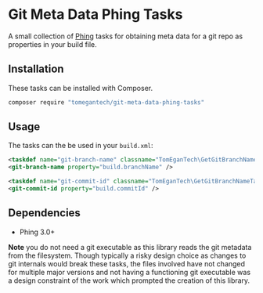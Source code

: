 # Git Meta Data Phing Tasks

A small collection of [Phing](https://www.phing.info/) tasks for obtaining meta
data for a git repo as properties in your build file.

## Installation

These tasks can be installed with Composer.

```sh
composer require "tomegantech/git-meta-data-phing-tasks"
```

## Usage

The tasks can the be used in your `build.xml`:

```xml
<taskdef name="git-branch-name" classname="TomEganTech\GetGitBranchNameTask\GitBranchNameTask" />
<git-branch-name property="build.branchName" />
```

```xml
<taskdef name="git-commit-id" classname="TomEganTech\GetGitBranchNameTask\GitCommitIdTask" />
<git-commit-id property="build.commitId" />
```

## Dependencies

- Phing 3.0+

**Note** you do not need a git executable as this library reads the git metadata
from the filesystem. Though typically a risky design choice as changes to git
internals would break these tasks, the files involved have not changed for
multiple major versions and not having a functioning git executable was a design
constraint of the work which prompted the creation of this library.
